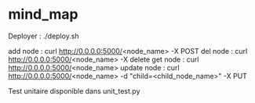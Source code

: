 # mind_map

Deployer : ./deploy.sh

add node : curl http://0.0.0.0:5000/<node_name> -X POST
del node : curl http://0.0.0.0:5000/<node_name> -X delete
get node : curl http://0.0.0.0:5000/<node_name>
update node : curl http://0.0.0.0:5000/<node_name> -d "child=<child_node_name>" -X PUT

Test unitaire disponible dans unit_test.py
